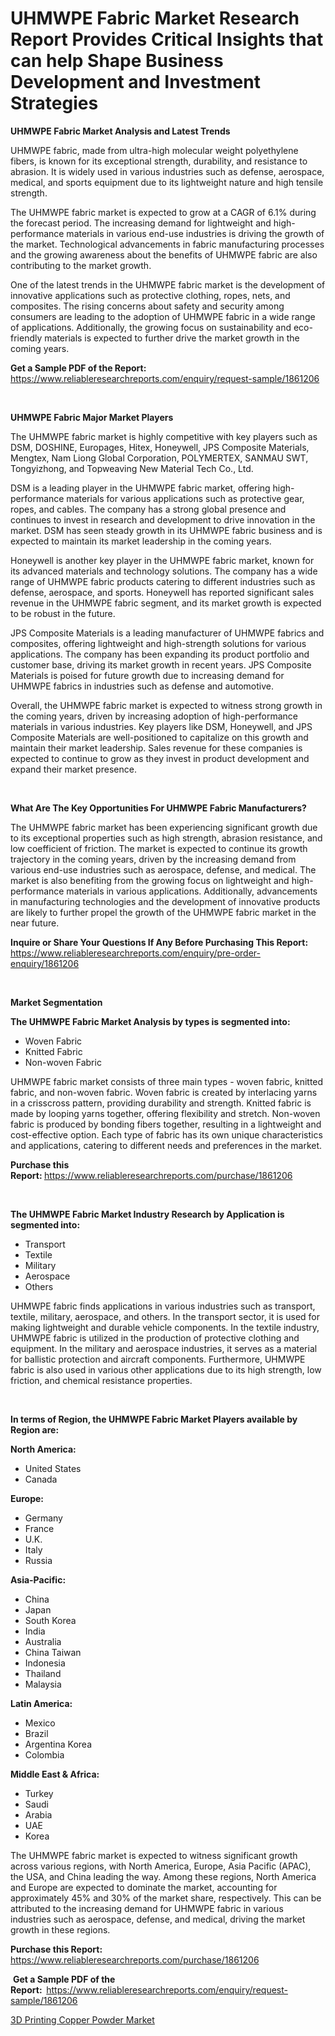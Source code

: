 <p><h1>UHMWPE Fabric Market Research Report Provides Critical Insights that can help Shape Business Development and Investment Strategies</h1></p><p><strong>UHMWPE Fabric Market Analysis and Latest Trends</strong></p>
<p><p>UHMWPE fabric, made from ultra-high molecular weight polyethylene fibers, is known for its exceptional strength, durability, and resistance to abrasion. It is widely used in various industries such as defense, aerospace, medical, and sports equipment due to its lightweight nature and high tensile strength.</p><p>The UHMWPE fabric market is expected to grow at a CAGR of 6.1% during the forecast period. The increasing demand for lightweight and high-performance materials in various end-use industries is driving the growth of the market. Technological advancements in fabric manufacturing processes and the growing awareness about the benefits of UHMWPE fabric are also contributing to the market growth.</p><p>One of the latest trends in the UHMWPE fabric market is the development of innovative applications such as protective clothing, ropes, nets, and composites. The rising concerns about safety and security among consumers are leading to the adoption of UHMWPE fabric in a wide range of applications. Additionally, the growing focus on sustainability and eco-friendly materials is expected to further drive the market growth in the coming years.</p></p>
<p><strong>Get a Sample PDF of the Report:&nbsp;</strong> <a href="https://www.reliableresearchreports.com/enquiry/request-sample/1861206">https://www.reliableresearchreports.com/enquiry/request-sample/1861206</a></p>
<p>&nbsp;</p>
<p><strong>UHMWPE Fabric Major Market Players</strong></p>
<p><p>The UHMWPE fabric market is highly competitive with key players such as DSM, DOSHINE, Europages, Hitex, Honeywell, JPS Composite Materials, Mengtex, Nam Liong Global Corporation, POLYMERTEX, SANMAU SWT, Tongyizhong, and Topweaving New Material Tech Co., Ltd.</p><p>DSM is a leading player in the UHMWPE fabric market, offering high-performance materials for various applications such as protective gear, ropes, and cables. The company has a strong global presence and continues to invest in research and development to drive innovation in the market. DSM has seen steady growth in its UHMWPE fabric business and is expected to maintain its market leadership in the coming years.</p><p>Honeywell is another key player in the UHMWPE fabric market, known for its advanced materials and technology solutions. The company has a wide range of UHMWPE fabric products catering to different industries such as defense, aerospace, and sports. Honeywell has reported significant sales revenue in the UHMWPE fabric segment, and its market growth is expected to be robust in the future.</p><p>JPS Composite Materials is a leading manufacturer of UHMWPE fabrics and composites, offering lightweight and high-strength solutions for various applications. The company has been expanding its product portfolio and customer base, driving its market growth in recent years. JPS Composite Materials is poised for future growth due to increasing demand for UHMWPE fabrics in industries such as defense and automotive.</p><p>Overall, the UHMWPE fabric market is expected to witness strong growth in the coming years, driven by increasing adoption of high-performance materials in various industries. Key players like DSM, Honeywell, and JPS Composite Materials are well-positioned to capitalize on this growth and maintain their market leadership. Sales revenue for these companies is expected to continue to grow as they invest in product development and expand their market presence.</p></p>
<p>&nbsp;</p>
<p><strong>What Are The Key Opportunities For UHMWPE Fabric Manufacturers?</strong></p>
<p><p>The UHMWPE fabric market has been experiencing significant growth due to its exceptional properties such as high strength, abrasion resistance, and low coefficient of friction. The market is expected to continue its growth trajectory in the coming years, driven by the increasing demand from various end-use industries such as aerospace, defense, and medical. The market is also benefiting from the growing focus on lightweight and high-performance materials in various applications. Additionally, advancements in manufacturing technologies and the development of innovative products are likely to further propel the growth of the UHMWPE fabric market in the near future.</p></p>
<p><strong>Inquire or Share Your Questions If Any Before Purchasing This Report:</strong> <a href="https://www.reliableresearchreports.com/enquiry/pre-order-enquiry/1861206">https://www.reliableresearchreports.com/enquiry/pre-order-enquiry/1861206</a></p>
<p>&nbsp;</p>
<p><strong>Market Segmentation</strong></p>
<p><strong>The UHMWPE Fabric Market Analysis by types is segmented into:</strong></p>
<p><ul><li>Woven Fabric</li><li>Knitted Fabric</li><li>Non-woven Fabric</li></ul></p>
<p><p>UHMWPE fabric market consists of three main types - woven fabric, knitted fabric, and non-woven fabric. Woven fabric is created by interlacing yarns in a crisscross pattern, providing durability and strength. Knitted fabric is made by looping yarns together, offering flexibility and stretch. Non-woven fabric is produced by bonding fibers together, resulting in a lightweight and cost-effective option. Each type of fabric has its own unique characteristics and applications, catering to different needs and preferences in the market.</p></p>
<p><strong>Purchase this Report:&nbsp;</strong><a href="https://www.reliableresearchreports.com/purchase/1861206">https://www.reliableresearchreports.com/purchase/1861206</a></p>
<p>&nbsp;</p>
<p><strong>The UHMWPE Fabric Market Industry Research by Application is segmented into:</strong></p>
<p><ul><li>Transport</li><li>Textile</li><li>Military</li><li>Aerospace</li><li>Others</li></ul></p>
<p><p>UHMWPE fabric finds applications in various industries such as transport, textile, military, aerospace, and others. In the transport sector, it is used for making lightweight and durable vehicle components. In the textile industry, UHMWPE fabric is utilized in the production of protective clothing and equipment. In the military and aerospace industries, it serves as a material for ballistic protection and aircraft components. Furthermore, UHMWPE fabric is also used in various other applications due to its high strength, low friction, and chemical resistance properties.</p></p>
<p>&nbsp;</p>
<p><strong>In terms of Region, the UHMWPE Fabric Market Players available by Region are:</strong></p>
<p>
    <p> <strong> North America: </strong>
        <ul>
            <li>United States</li>
            <li>Canada</li>
        </ul>
        </p> 
    <p> <strong> Europe: </strong>
        <ul>
            <li>Germany</li>
            <li>France</li>
            <li>U.K.</li>
            <li>Italy</li>
            <li>Russia</li>
        </ul>
        </p> 
    <p> <strong> Asia-Pacific: </strong>
        <ul>
            <li>China</li>
            <li>Japan</li>
            <li>South Korea</li>
            <li>India</li>
            <li>Australia</li>
            <li>China Taiwan</li>
            <li>Indonesia</li>
            <li>Thailand</li>
            <li>Malaysia</li>
        </ul>
        </p> 
    <p> <strong> Latin America: </strong>
        <ul>
            <li>Mexico</li>
            <li>Brazil</li>
            <li>Argentina Korea</li>
            <li>Colombia</li>
        </ul>
        </p> 
    <p> <strong> Middle East & Africa: </strong>
        <ul>
            <li>Turkey</li>
            <li>Saudi</li>
            <li>Arabia</li>
            <li>UAE</li>
            <li>Korea</li>
        </ul>
    </p>
    </p>
<p><p>The UHMWPE fabric market is expected to witness significant growth across various regions, with North America, Europe, Asia Pacific (APAC), the USA, and China leading the way. Among these regions, North America and Europe are expected to dominate the market, accounting for approximately 45% and 30% of the market share, respectively. This can be attributed to the increasing demand for UHMWPE fabric in various industries such as aerospace, defense, and medical, driving the market growth in these regions.</p></p>
<p><strong>Purchase this Report: </strong><a href="https://www.reliableresearchreports.com/purchase/1861206">https://www.reliableresearchreports.com/purchase/1861206</a></p>
<p>&nbsp;<strong>Get a Sample PDF of the Report:&nbsp;&nbsp;</strong><a href="https://www.reliableresearchreports.com/enquiry/request-sample/1861206">https://www.reliableresearchreports.com/enquiry/request-sample/1861206</a></p>
<p><strong></strong></p>
<p><p><a href="https://github.com/nicholepatriciadoylenwnrjr0/Market-Research-Report-List-1/blob/main/3d-printing-copper-powder-market.md">3D Printing Copper Powder Market</a></p></p>